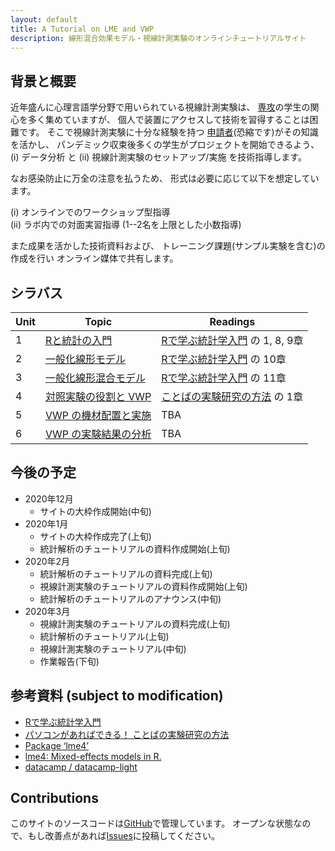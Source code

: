 ```yaml
---
layout: default
title: A Tutorial on LME and VWP
description: 線形混合効果モデル・視線計測実験のオンラインチュートリアルサイト
---
```


## 背景と概要

近年盛んに⼼理⾔語学分野で⽤いられている視線計測実験は、
[専攻](http://gamp.c.u-tokyo.ac.jp/)の学⽣の関⼼を多く集めていますが、
個⼈で装置にアクセスして技術を習得することは困難です。
そこで視線計測実験に⼗分な経験を持つ
[申請者](https://github.com/kishiyamat)(恐縮です)がその知識を活かし、
パンデミック収束後多くの学⽣がプロジェクトを開始できるよう、
(i) データ分析 と
(ii) 視線計測実験のセットアップ/実施
を技術指導します。

なお感染防⽌に万全の注意を払うため、
形式は必要に応じて以下を想定しています。

(i) オンラインでのワークショップ型指導  
(ii) ラボ内での対⾯実習指導 (1--2名を上限とした⼩数指導)

また成果を活かした技術資料および、
トレーニング課題(サンプル実験を含む)の作成を⾏い
オンライン媒体で共有します。

<!--
150,000で50,000で4週と考えると12週分のコマになる。
1. 授業をする　
1. 動画として残す
1. ハンズオンは code camp
-->

## シラバス

| Unit | Topic                          | Readings                                  |
|------|--------------------------------|-------------------------------------------|
| 1    | [Rと統計の入門       ][day-1] | [Rで学ぶ統計学入門][yellow] の 1, 8, 9章 |
| 2    | [一般化線形モデル    ][day-2] | [Rで学ぶ統計学入門][yellow] の 10章       |
| 3    | [一般化線形混合モデル][day-3] | [Rで学ぶ統計学入門][yellow] の 11章       |
| 4    | [対照実験の役割と VWP][day-4] | [ことばの実験研究の方法][nakatani] の 1章 |
| 5    | [VWP の機材配置と実施][day-5] | TBA                                       |
| 6    | [VWP の実験結果の分析][day-1] | TBA                                       |

[yellow]: http://www.tkd-pbl.com/book/b279683.html
[nakatani]: http://www.hituzi.co.jp/hituzibooks/ISBN978-4-89476-964-9.htm
[day-1]: ./1.html
[day-2]: ./2.html
[day-3]: ./3.html
[day-4]: ./4.html
[day-5]: ./5.html
[day-6]: ./6.html

## 今後の予定

* 2020年12月
  * サイトの大枠作成開始(中旬)
* 2020年1月
  * サイトの大枠作成完了(上旬)
  * 統計解析のチュートリアルの資料作成開始(上旬)
* 2020年2月
  * 統計解析のチュートリアルの資料完成(上旬)
  * 視線計測実験のチュートリアルの資料作成開始(上旬)
  * 統計解析のチュートリアルのアナウンス(中旬)
* 2020年3月
  * 視線計測実験のチュートリアルの資料完成(上旬)
  * 統計解析のチュートリアル(上旬)
  * 視線計測実験のチュートリアル(中旬)
  * 作業報告(下旬)

## 参考資料 (subject to modification)

- [Rで学ぶ統計学入門](http://www.tkd-pbl.com/book/b279683.html)
- [パソコンがあればできる！ ことばの実験研究の方法](http://www.hituzi.co.jp/hituzibooks/ISBN978-4-89476-964-9.htm)
- [Package ‘lme4’](https://cran.r-project.org/web/packages/lme4/lme4.pdf)
- [lme4: Mixed-effects models in R.](https://www.r-project.org/nosvn/pandoc/lme4.html)
- [datacamp / datacamp-light](https://github.com/datacamp/datacamp-light)


## Contributions

このサイトのソースコードは[GitHub][home]で管理しています。
オープンな状態なので、もし改善点があれば[Issues][issues]に投稿してください。

[home]: https://github.com/kishiyamat/tutorial-lme-vwp/tree/gh-pages
[issues]: https://github.com/kishiyamat/tutorial-lme-vwp/issues

<!---
### Misc.

Your Pages site will use the layout and styles from the Jekyll theme you have selected in your [repository settings](https://github.com/kishiyamat/tutorial-lme-vwp/settings). The name of this theme is saved in the Jekyll `_config.yml` configuration file.

### Support or Contact

Having trouble with Pages? Check out our [documentation](https://docs.github.com/categories/github-pages-basics/) or [contact support](https://github.com/contact) and we’ll help you sort it out.
-->
